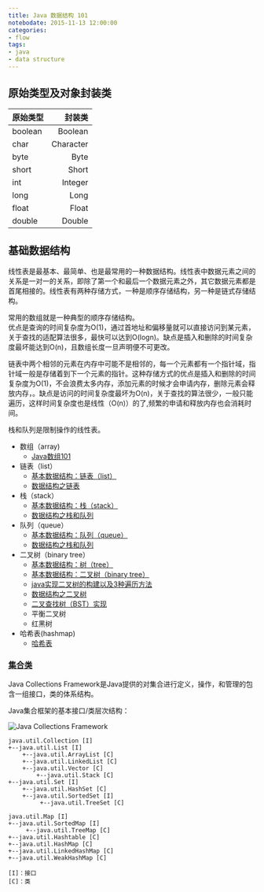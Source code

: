 ```yaml
---
title: Java 数据结构 101
notebodate: 2015-11-13 12:00:00
categories:
- flow
tags:
- java
- data structure
---
```


## 原始类型及对象封装类

原始类型 | 封装类
---------|------:
boolean  |Boolean
char     |Character
byte     |Byte
short    |Short
int      |Integer
long     |Long
float    |Float
double   |Double

## 基础数据结构

线性表是最基本、最简单、也是最常用的一种数据结构。线性表中数据元素之间的关系是一对一的关系，即除了第一个和最后一个数据元素之外，其它数据元素都是首尾相接的。线性表有两种存储方式，一种是顺序存储结构，另一种是链式存储结构。

常用的数组就是一种典型的顺序存储结构。  
优点是查询的时间复杂度为O(1)，通过首地址和偏移量就可以直接访问到某元素，关于查找的适配算法很多，最快可以达到O(logn)。缺点是插入和删除的时间复杂度最坏能达到O(n)，且数组长度一旦声明便不可更改。
  
链表中两个相邻的元素在内存中可能不是相邻的，每一个元素都有一个指针域，指针域一般是存储着到下一个元素的指针。这种存储方式的优点是插入和删除的时间复杂度为O(1)，不会浪费太多内存，添加元素的时候才会申请内存，删除元素会释放内存，。缺点是访问的时间复杂度最坏为O(n)，关于查找的算法很少，一般只能遍历，这样时间复杂度也是线性（O(n)）的了,频繁的申请和释放内存也会消耗时间。

栈和队列是限制操作的线性表。

-   数组（array)
    -   [Java数组101](http://www.importnew.com/7127.html)
-   链表（list）
    -   [基本数据结构：链表（list）](http://www.cppblog.com/cxiaojia/archive/2012/07/31/185760.html)
    -   [数据结构之链表](http://www.cnblogs.com/wing011203/archive/2013/04/09/3010985.html)
-   栈（stack）
    -   [基本数据结构：栈（stack）](http://www.cppblog.com/cxiaojia/archive/2012/08/01/185913.html)
    -   [数据结构之栈和队列](http://www.cnblogs.com/wing011203/archive/2013/04/11/3014199.html)
-   队列（queue） 
    -   [基本数据结构：队列（queue）](http://www.cppblog.com/cxiaojia/archive/2012/08/02/186033.html) 
    -   [数据结构之栈和队列](http://www.cnblogs.com/wing011203/archive/2013/04/11/3014199.html)
-   二叉树（binary tree）
    -   [基本数据结构：树（tree）](http://www.cppblog.com/cxiaojia/archive/2012/08/03/186123.html)
    -   [基本数据结构：二叉树（binary tree）](http://www.cppblog.com/cxiaojia/archive/2012/08/06/186432.html)
    -   [java实现二叉树的构建以及3种遍历方法](http://ocaicai.iteye.com/blog/1047397)
    -   [数据结构之二叉树](http://www.cnblogs.com/wing011203/archive/2013/04/12/3016409.html)
    -   [二叉查找树（BST）实现](http://my.oschina.net/indestiny/blog/208297)
    -   平衡二叉树
    -   红黑树
-   哈希表(hashmap)
    -   [哈希表](http://www.cnblogs.com/jiewei915/archive/2010/08/09/1796042.html)

### [集合类](http://android.blog.51cto.com/268543/400557/)

Java Collections Framework是Java提供的对集合进行定义，操作，和管理的包含一组接口，类的体系结构。
 
Java集合框架的基本接口/类层次结构：

![Java Collections Framework](collections.png)

```
java.util.Collection [I]
+--java.util.List [I]
    +--java.util.ArrayList [C]
    +--java.util.LinkedList [C]
    +--java.util.Vector [C]
        +--java.util.Stack [C]
+--java.util.Set [I]
    +--java.util.HashSet [C]
    +--java.util.SortedSet [I]
         +--java.util.TreeSet [C]

java.util.Map [I]
+--java.util.SortedMap [I]
     +--java.util.TreeMap [C]
+--java.util.Hashtable [C]
+--java.util.HashMap [C]
+--java.util.LinkedHashMap [C]
+--java.util.WeakHashMap [C]
 
[I]：接口
[C]：类
```

